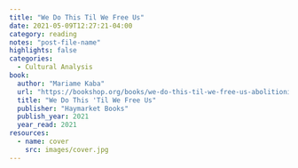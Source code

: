 ```yaml
---
title: "We Do This Til We Free Us"
date: 2021-05-09T12:27:21-04:00
category: reading
notes: "post-file-name"
highlights: false
categories:
  - Cultural Analysis
book:
  author: "Mariame Kaba"
  url: "https://bookshop.org/books/we-do-this-til-we-free-us-abolitionist-organizing-and-transforming-justice-9781642594287/9781642595253"
  title: "We Do This 'Til We Free Us"
  publisher: "Haymarket Books"
  publish_year: 2021
  year_read: 2021
resources:
  - name: cover
    src: images/cover.jpg
---
```


